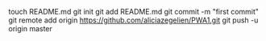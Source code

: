 touch README.md
git init
git add README.md
git commit -m "first commit"
git remote add origin https://github.com/aliciazegelien/PWA1.git
git push -u origin master